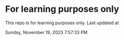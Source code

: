 # For learning purposes only
This repo is for learning purposes only.
Last updated at

Sunday, November 19, 2023 7:57:33 PM

